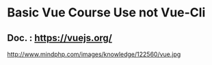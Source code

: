 # Basic Vue Course Use not Vue-Cli
## Doc. : https://vuejs.org/
http://www.mindphp.com/images/knowledge/122560/vue.jpg
